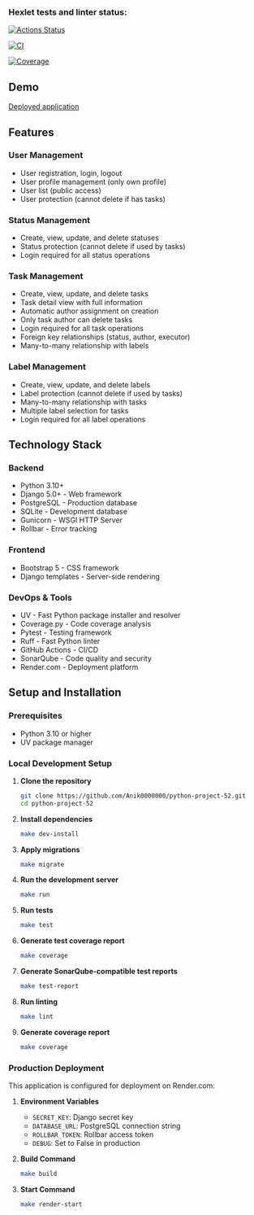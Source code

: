 ### Hexlet tests and linter status:
[![Actions Status](https://github.com/Anik0000000/python-project-52/actions/workflows/hexlet-check.yml/badge.svg)](https://github.com/Anik0000000/python-project-52/actions)

[![CI](https://github.com/Anik0000000/python-project-52/actions/workflows/pyci.yml/badge.svg)](https://github.com/Anik0000000/python-project-52/actions/workflows/pyci.yml)

[![Coverage](https://sonarcloud.io/api/project_badges/measure?project=Anik0000000_python-project-52&metric=coverage)](https://sonarcloud.io/summary/new_code?id=Anik0000000_python-project-52)

## Demo
[Deployed application](https://python-project-52-j8mu.onrender.com/)

## Features

### User Management
- User registration, login, logout
- User profile management (only own profile)
- User list (public access)
- User protection (cannot delete if has tasks)

### Status Management
- Create, view, update, and delete statuses
- Status protection (cannot delete if used by tasks)
- Login required for all status operations

### Task Management
- Create, view, update, and delete tasks
- Task detail view with full information
- Automatic author assignment on creation
- Only task author can delete tasks
- Login required for all task operations
- Foreign key relationships (status, author, executor)
- Many-to-many relationship with labels

### Label Management
- Create, view, update, and delete labels
- Label protection (cannot delete if used by tasks)
- Many-to-many relationship with tasks
- Multiple label selection for tasks
- Login required for all label operations

## Technology Stack

### Backend
- Python 3.10+
- Django 5.0+ - Web framework
- PostgreSQL - Production database
- SQLite - Development database
- Gunicorn - WSGI HTTP Server
- Rollbar - Error tracking

### Frontend
- Bootstrap 5 - CSS framework
- Django templates - Server-side rendering

### DevOps & Tools
- UV - Fast Python package installer and resolver
- Coverage.py - Code coverage analysis
- Pytest - Testing framework
- Ruff - Fast Python linter
- GitHub Actions - CI/CD
- SonarQube - Code quality and security
- Render.com - Deployment platform

## Setup and Installation

### Prerequisites
- Python 3.10 or higher
- UV package manager

### Local Development Setup

1. **Clone the repository**
   ```bash
   git clone https://github.com/Anik0000000/python-project-52.git
   cd python-project-52
   ```

2. **Install dependencies**
   ```bash
   make dev-install
   ```

3. **Apply migrations**
   ```bash
   make migrate
   ```

4. **Run the development server**
   ```bash
   make run
   ```

5. **Run tests**
   ```bash
   make test
   ```

6. **Generate test coverage report**
   ```bash
   make coverage
   ```

7. **Generate SonarQube-compatible test reports**
   ```bash
   make test-report
   ```

8. **Run linting**
   ```bash
   make lint
   ```

7. **Generate coverage report**
   ```bash
   make coverage
   ```

### Production Deployment

This application is configured for deployment on Render.com:

1. **Environment Variables**
   - `SECRET_KEY`: Django secret key
   - `DATABASE_URL`: PostgreSQL connection string
   - `ROLLBAR_TOKEN`: Rollbar access token
   - `DEBUG`: Set to False in production

2. **Build Command**
   ```bash
   make build
   ```

3. **Start Command**
   ```bash
   make render-start
   ```